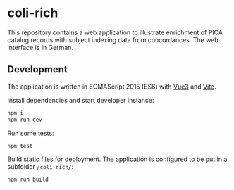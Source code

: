 # coli-rich

This repository contains a web application to illustrate enrichment of PICA catalog records with subject indexing data from concordances. The web interface is in German.

## Development

The application is written in ECMAScript 2015 (ES6) with [Vue3] and [Vite].

[Vue3]: https://v3.vuejs.org/
[vite]: https://github.com/vitejs/vite#readme

Install dependencies and start developer instance:

~~~sh
npm i
npm run dev
~~~

Run some tests:

~~~sh
npm test
~~~

Build static files for deployment. The application is configured to be put in a subfolder `/coli-rich/`:

~~~sh
npm run build
~~~
